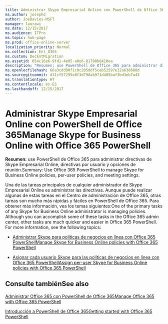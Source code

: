 ```yaml
---
title: Administrar Skype Empresarial Online con PowerShell de Office 365
ms.author: josephd
author: JoeDavies-MSFT
manager: laurawi
ms.date: 12/15/2017
ms.audience: ITPro
ms.topic: hub-page
ms.prod: office-online-server
localization_priority: Normal
ms.collection: Ent_O365
ms.custom: DecEntMigration
ms.assetid: 054c16e6-9fd1-4e85-a0e6-81788b8410ea
description: "Resumen: use PowerShell de Office 365 para administrar directivas de Skype Empresarial Online, directivas por usuario y opciones de reunión."
ms.openlocfilehash: 66a3cdd90f1c0c205ddf5cab52597e32a638688d
ms.sourcegitcommit: d31cf57295e8f3d798ab971d405baf3bd3eb7a45
ms.translationtype: HT
ms.contentlocale: es-ES
ms.lasthandoff: 12/15/2017
---
```

# <a name="manage-skype-for-business-online-with-office-365-powershell"></a><span data-ttu-id="518d6-103">Administrar Skype Empresarial Online con PowerShell de Office 365</span><span class="sxs-lookup"><span data-stu-id="518d6-103">Manage Skype for Business Online with Office 365 PowerShell</span></span>

 <span data-ttu-id="518d6-104">**Resumen:** use PowerShell de Office 365 para administrar directivas de Skype Empresarial Online, directivas por usuario y opciones de reunión.</span><span class="sxs-lookup"><span data-stu-id="518d6-104">Summary: Use Office 365 PowerShell to manage Skype for Business Online policies, per-user policies, and meeting settings.</span></span>
  
<span data-ttu-id="518d6-p101">Una de las tareas principales de cualquier administrador de Skype Empresarial Online es administrar las directivas. Aunque puede realizar algunas de estas tareas en el Centro de administración de Office 365, otras tareas son mucho más rápidas y fáciles en PowerShell de Office 365. Para obtener más información, vea los temas siguientes:</span><span class="sxs-lookup"><span data-stu-id="518d6-p101">One of the primary tasks of any Skype for Business Online administrator is managing policies. Although you can accomplish some of these tasks in the Office 365 admin center, other tasks are much quicker and easier in Office 365 PowerShell. For more information, see the following topics:</span></span>
  
- [<span data-ttu-id="518d6-108">Administrar Skype para políticas de negocios en línea con Office 365 PowerShell</span><span class="sxs-lookup"><span data-stu-id="518d6-108">Manage Skype for Business Online policies with Office 365 PowerShell</span></span>](manage-skype-for-business-online-policies-with-office-365-powershell.md)
    
- [<span data-ttu-id="518d6-109">Asignar cada usuario Skype para las políticas de negocios en línea con Office 365 PowerShell</span><span class="sxs-lookup"><span data-stu-id="518d6-109">Assign per-user Skype for Business Online policies with Office 365 PowerShell</span></span>](assign-per-user-skype-for-business-online-policies-with-office-365-powershell.md)
    
## <a name="see-also"></a><span data-ttu-id="518d6-110">Consulte también</span><span class="sxs-lookup"><span data-stu-id="518d6-110">See also</span></span>

#### 

[<span data-ttu-id="518d6-111">Administrar Office 365 con PowerShell de Office 365</span><span class="sxs-lookup"><span data-stu-id="518d6-111">Manage Office 365 with Office 365 PowerShell</span></span>](manage-office-365-with-office-365-powershell.md)
  
[<span data-ttu-id="518d6-112">Introducción a PowerShell de Office 365</span><span class="sxs-lookup"><span data-stu-id="518d6-112">Getting started with Office 365 PowerShell</span></span>](getting-started-with-office-365-powershell.md)

